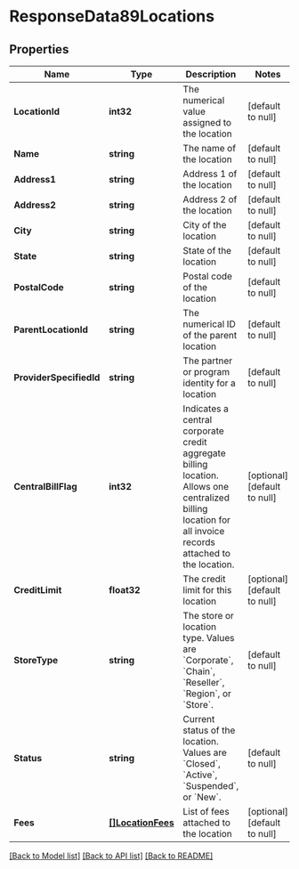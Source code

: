 # ResponseData89Locations

## Properties
Name | Type | Description | Notes
------------ | ------------- | ------------- | -------------
**LocationId** | **int32** | The numerical value assigned to the location | [default to null]
**Name** | **string** | The name of the location | [default to null]
**Address1** | **string** | Address 1 of the location | [default to null]
**Address2** | **string** | Address 2 of the location | [default to null]
**City** | **string** | City of the location | [default to null]
**State** | **string** | State of the location | [default to null]
**PostalCode** | **string** | Postal code of the location | [default to null]
**ParentLocationId** | **string** | The numerical ID of the parent location | [default to null]
**ProviderSpecifiedId** | **string** | The partner or program identity for a location | [default to null]
**CentralBillFlag** | **int32** | Indicates a central corporate credit aggregate billing location. Allows one centralized billing location for all invoice records attached to the location. | [optional] [default to null]
**CreditLimit** | **float32** | The credit limit for this location | [optional] [default to null]
**StoreType** | **string** | The store or location type. Values are &#x60;Corporate&#x60;, &#x60;Chain&#x60;, &#x60;Reseller&#x60;, &#x60;Region&#x60;, or &#x60;Store&#x60;. | [default to null]
**Status** | **string** | Current status of the location. Values are &#x60;Closed&#x60;, &#x60;Active&#x60;, &#x60;Suspended&#x60;, or &#x60;New&#x60;. | [default to null]
**Fees** | [**[]LocationFees**](Location_fees.md) | List of fees attached to the location | [optional] [default to null]

[[Back to Model list]](../README.md#documentation-for-models) [[Back to API list]](../README.md#documentation-for-api-endpoints) [[Back to README]](../README.md)

